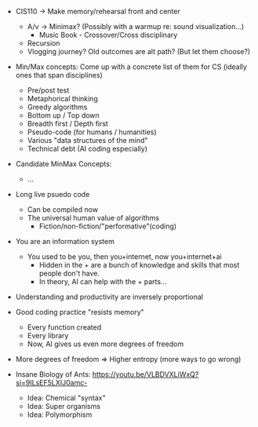 
* CIS110 -> Make memory/rehearsal front and center
  - A/v -> Minimax?  (Possibly with a warmup re: sound visualization...)
    * Music Book - Crossover/Cross disciplinary
  - Recursion
  - Vlogging journey?  Old outcomes are alt path? (But let them choose?)
* Min/Max concepts: Come up with a concrete list of them for CS (ideally ones that span disciplines)
  - Pre/post test
  - Metaphorical thinking
  - Greedy algorithms
  - Bottom up / Top down
  - Breadth first / Depth first
  - Pseudo-code (for humans / humanities)
  - Various "data structures of the mind" 
  - Technical debt (AI coding especially)

* Candidate MinMax Concepts:
  - ...


* Long live psuedo code
  - Can be compiled now
  - The universal human value of algorithms
    - Fiction/non-fiction/"performative"(coding)


* You are an information system
  - You used to be you, then you+internet, now you+internet+ai
    - Hidden in the + are a bunch of knowledge and skills that most people don't have.
    - In theory, AI can help with the + parts...
* Understanding and productivity are inversely proportional
* Good coding practice "resists memory" 
  - Every function created
  - Every library 
  - Now, AI gives us even more degrees of freedom 

* More degrees of freedom => Higher entropy (more ways to go wrong)

* Insane Biology of Ants: https://youtu.be/VLBDVXLiWxQ?si=9ILsEF5LXIJ0amc-
  - Idea: Chemical "syntax" 
  - Idea: Super organisms
  - Idea: Polymorphism